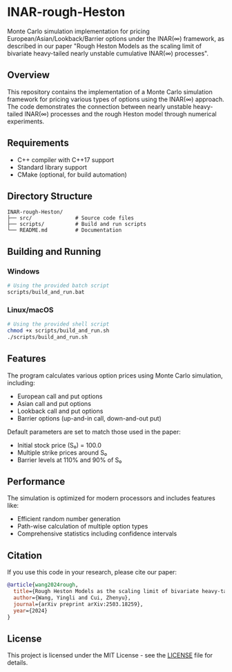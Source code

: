 # INAR-rough-Heston

Monte Carlo simulation implementation for pricing European/Asian/Lookback/Barrier options under the INAR(∞) framework, as described in our paper "Rough Heston Models as the scaling limit of bivariate heavy-tailed nearly unstable cumulative INAR(∞) processes".

## Overview

This repository contains the implementation of a Monte Carlo simulation framework for pricing various types of options using the INAR(∞) approach. The code demonstrates the connection between nearly unstable heavy-tailed INAR(∞) processes and the rough Heston model through numerical experiments.

## Requirements

- C++ compiler with C++17 support
- Standard library support
- CMake (optional, for build automation)

## Directory Structure

```
INAR-rough-Heston/
├── src/              # Source code files
├── scripts/          # Build and run scripts
└── README.md         # Documentation
```

## Building and Running

### Windows
```bash
# Using the provided batch script
scripts/build_and_run.bat
```

### Linux/macOS
```bash
# Using the provided shell script
chmod +x scripts/build_and_run.sh
./scripts/build_and_run.sh
```

## Features

The program calculates various option prices using Monte Carlo simulation, including:
- European call and put options
- Asian call and put options
- Lookback call and put options
- Barrier options (up-and-in call, down-and-out put)

Default parameters are set to match those used in the paper:
- Initial stock price (S₀) = 100.0
- Multiple strike prices around S₀
- Barrier levels at 110% and 90% of S₀

## Performance

The simulation is optimized for modern processors and includes features like:
- Efficient random number generation
- Path-wise calculation of multiple option types
- Comprehensive statistics including confidence intervals

## Citation

If you use this code in your research, please cite our paper:

```bibtex
@article{wang2024rough,
  title={Rough Heston Models as the scaling limit of bivariate heavy-tailed nearly unstable cumulative INAR($\infty$) processes},
  author={Wang, Yingli and Cui, Zhenyu},
  journal={arXiv preprint arXiv:2503.18259},
  year={2024}
}
```

## License

This project is licensed under the MIT License - see the [LICENSE](LICENSE) file for details.
